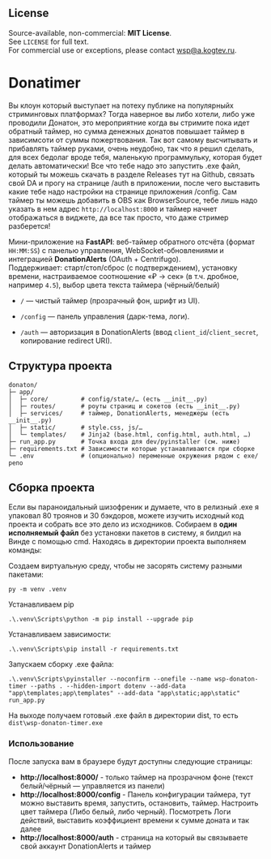 ## License
Source-available, non-commercial: **MIT License**.  
See `LICENSE` for full text.  
For commercial use or exceptions, please contact <wsp@a.kogtev.ru>.

# Donatimer

Вы клоун который выступает на потеху публике на популярныйх стриминговых платформах? Тогда наверное вы либо хотели, либо уже проводили Донатон, это мероприятние когда вы стримите пока идет обратный таймер, но сумма денежных донатов повышает таймер в зависимсоти от суммы пожертвования. Так вот самому высчитывать и прибавлять таймер руками, очень неудобно, так что я решил сделать, для всех бедолаг вроде тебя, маленькую программульку, которая будет делать автоматически! Все что тебе надо это запустить .exe файл, который ты можешь скачать в разделе Releases тут на Github, связать свой DA и прогу на странице /auth в приложении, после чего выставить какие тебе надо настройки на странице приложения /config. Сам таймер ты можешь добавить в OBS как BrowserSource, тебе лишь надо указать в нем адрес `http://localhost:8000` и таймер начнет отображаться в виджете, да все так просто, что даже стример разберется!

Мини-приложение на **FastAPI**: веб-таймер обратного отсчёта (формат `HH:MM:SS`) с панелью управления, WebSocket-обновлениями и интеграцией **DonationAlerts** (OAuth + Centrifugo).  
Поддерживает: старт/стоп/сброс (с подтверждением), установку времени, настраиваемое соотношение «₽ → сек» (в т.ч. дробное, например `4.5`), выбор цвета текста таймера (чёрный/белый)
- `/` — чистый таймер (прозрачный фон, шрифт из UI).
    
- `/config` — панель управления (дарк-тема, логи).
    
- `/auth` — авторизация в DonationAlerts (ввод `client_id`/`client_secret`, копирование redirect URI).

## Структура проекта
```
donaton/
├─ app/
│  ├─ core/         # config/state/… (есть __init__.py)
│  ├─ routes/       # роуты страниц и сокетов (есть __init__.py)
│  ├─ services/     # таймер, DonationAlerts, менеджеры (есть __init__.py)
│  ├─ static/       # style.css, js/…
│  └─ templates/    # Jinja2 (base.html, config.html, auth.html, …)
├─ run_app.py       # Точка входа для dev/pyinstaller (см. ниже)
├─ requirements.txt # Зависимости которые устанавливаются при сборке
└─ .env             # (опционально) переменные окружения рядом с exe/репо
```

## Сборка проекта
Если вы параноидальный шизофреник и думаете, что в релизный .exe я упаковал 80 троянов и 30 бэкдоров, можете изучить исходный код проекта и собрать все это дело из исходников.
Собираем в **один исполняемый файл** без установки пакетов в систему, я билдил на Винде с помощью cmd. Находясь в директории проекта выполняем команды:

Создаем виртуальную среду, чтобы не засорять систему разными пакетами:
 ```
py -m venv .venv
```

Устанавливаем pip
```
.\.venv\Scripts\python -m pip install --upgrade pip
```

Устанавливаем зависимости:
```
.\.venv\Scripts\pip install -r requirements.txt
```

Запускаем сборку .exe файла:
```
.\.venv\Scripts\pyinstaller --noconfirm --onefile --name wsp-donaton-timer --paths . --hidden-import dotenv --add-data "app\templates;app\templates" --add-data "app\static;app\static" run_app.py
```

На выходе получаем готовый .exe файл в директории dist, то есть `dist\wsp-donaton-timer.exe`

### Использование
После запуска вам в браузере будут доступны следующие страницы:
- **http://localhost:8000/** - только таймер на прозрачном фоне (текст белый/чёрный — управляется из панели)
- **http://localhost:8000/config** - Панель конфигурации таймера, тут можно выставить время, запустить, остановить, таймер. Настроить цвет таймера (Либо белый, либо черный). Посмотреть Логи действий, выставить коэффициент времени к сумме доната и так далее
- **http://localhost:8000/auth** - страница на который вы связываете свой аккаунт DonationAlerts и таймер

